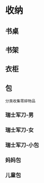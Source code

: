 # 收纳

## 书桌

## 书架

## 衣柜

## 包
```tip
分类收集零碎物品
```
### 瑞士军刀-男

### 瑞士军刀-女

### 瑞士军刀-小包

### 妈妈包 

### 儿童包